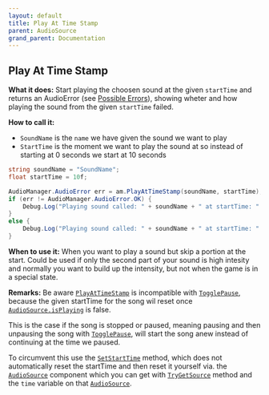 ```yaml
---
layout: default
title: Play At Time Stamp
parent: AudioSource
grand_parent: Documentation
---
```


## Play At Time Stamp
**What it does:**
Start playing the choosen sound at the given ```startTime``` and returns an AudioError (see [Possible Errors](https://mathewhdyt.github.io/Unity-Audio-Manager/docs/documentation/index/#possible-errors)), showing wheter and how playing the sound from the given ```startTime``` failed.

**How to call it:**
- ```SoundName``` is the ```name``` we have given the sound we want to play
- ```StartTime``` is the moment we want to play the sound at so instead of starting at 0 seconds we start at 10 seconds

```csharp
string soundName = "SoundName";
float startTime = 10f;

AudioManager.AudioError err = am.PlayAtTimeStamp(soundName, startTime);
if (err != AudioManager.AudioError.OK) {
    Debug.Log("Playing sound called: " + soundName + " at startTime: " + startTime.ToString("0.00") + " failed with error id: " + err);
}
else {
    Debug.Log("Playing sound called: " + soundName + " at startTime: " + startTime.ToString("0.00") + " succesfull");
}
```

**When to use it:**
When you want to play a sound but skip a portion at the start. Could be used if only the second part of your sound is high intesity and normally you want to build up the intensity, but not when the game is in a special state.

**Remarks:**
Be aware [```PlayAtTimeStamp```](https://mathewhdyt.github.io/Unity-Audio-Manager/docs/documentation/audiosource/play_at_time_stamp/) is incompatible with [```TogglePause```](https://mathewhdyt.github.io/Unity-Audio-Manager/docs/documentation/audiosource/toggle_pause/), because the given startTime for the song wil reset once [```AudioSource.isPlaying```](https://docs.unity3d.com/2021.2/Documentation/ScriptReference/AudioSource-isPlaying.html) is false.

This is the case if the song is stopped or paused, meaning pausing and then unpausing the song with [```TogglePause```](https://mathewhdyt.github.io/Unity-Audio-Manager/docs/documentation/audiosource/toggle_pause/), will start the song anew instead of continuing at the time we paused.

To circumvent this use the [```SetStartTime```](https://mathewhdyt.github.io/Unity-Audio-Manager/docs/documentation/audiosource/set_start_time/) method, which does not automatically reset the startTime and then reset it yourself via. the [```AudioSource```](https://docs.unity3d.com/2021.2/Documentation/ScriptReference/AudioSource.html) component which you can get with [```TryGetSource```](https://mathewhdyt.github.io/Unity-Audio-Manager/docs/documentation/audiosource/try_get_source/) method and the ```time``` variable on that [```AudioSource```](https://docs.unity3d.com/2021.2/Documentation/ScriptReference/AudioSource-time.html).

